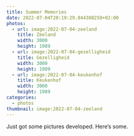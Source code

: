 ```yaml
---
title: Summer Memories
date: 2022-07-04T20:19:29.844308258+02:00
photos:
  - url: image:2022-07-04-zeeland
    title: Zeeland
    width: 3000
    height: 1989
  - url: image:2022-07-04-gezelligheid
    title: Gezelligheid
    width: 3000
    height: 1989
  - url: image:2022-07-04-keukenhof
    title: Keukenhof
    width: 3000
    height: 1989
categories:
  - photos
thumbnail: image:2022-07-04-zeeland
---
```


<style>
.fg-2022-07-04-summer-memories {
  grid-template-areas:
    "a b"
    "c c";
}

.fg-2022-07-04-summer-memories> *:nth-child(1) { grid-area: a; }
.fg-2022-07-04-summer-memories> *:nth-child(2) { grid-area: b; }
.fg-2022-07-04-summer-memories> *:nth-child(3) { grid-area: c; }
</style>

Just got some pictures developed. Here’s some.

